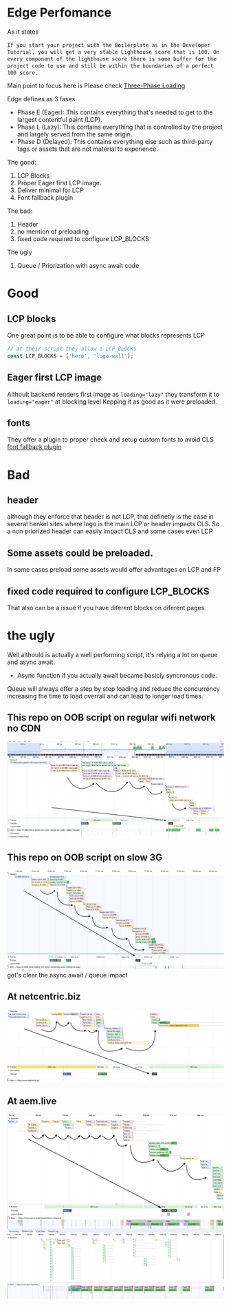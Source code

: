 # Edge Perfomance

As it states

```
If you start your project with the Boilerplate as in the Developer Tutorial, you will get a very stable Lighthouse score that is 100. On every component of the lighthouse score there is some buffer for the project code to use and still be within the boundaries of a perfect 100 score.
```

Main point to focus here is
Please check
[Three-Phase Loading](https://www.aem.live/developer/keeping-it-100#three-phase-loading-e-l-d)

Edge defines as 3 fases

- Phase E (Eager): This contains everything that's needed to get to the largest contentful paint (LCP).
- Phase L (Lazy): This contains everything that is controlled by the project and largely served from the same origin.
- Phase D (Delayed): This contains everything else such as third-party tags or assets that are not material to experience.

The good:

1. LCP Blocks
2. Proper Eager first LCP image.
3. Deliver minimal for LCP
4. Font fallback plugin

The bad:

1. Header
2. no mention of preloading
3. fixed code required to configure LCP_BLOCKS

The ugly

1. Queue / Priorization with async await code

# Good

## LCP blocks

One great point is to be able to configure what blocks represents LCP

```javascript
// at their script they allow a LCP_BLOCKS
const LCP_BLOCKS = ['hero', 'logo-wall'];
```

## Eager first LCP image

Althoult backend renders first image as `loading="lazy"` they transform it to `loading="eager"` at blocking level
Kepping it as good as it were preloaded.

## fonts

They offer a plugin to proper check and setup custom fonts to avoid CLS [font fallback plugin](https://www.aem.live/developer/font-fallback)

# Bad

## header

although they enforce that header is not LCP, that definetly is the case in several henkel sites where logo is the main LCP or header impacts CLS. So a non priorized header can easily impact CLS and some cases even LCP

## Some assets could be preloaded.

In some cases preload some assets would offer advantages on LCP and FP

## fixed code required to configure LCP_BLOCKS

That also can be a issue if you have diferent blocks on diferent pages

# the ugly

Well althould is actually a well performing script, it's relying a lot on queue and async await.

- Async function if you actually await became basicly syncronous code.

Queue will always offer a step by step loading and reduce the concurrency increasing the time to load overrall and can lead to longer load times.

## This repo on OOB script on regular wifi network no CDN

![OOB script on regular wifi network no CDN](../assets/franklin-regular-network.png)

## This repo on OOB script on slow 3G

![OOB script on regular wifi network no CDN](../assets/franklin-slow3g-network.png)
get's clear the async await / queue impact

## At netcentric.biz

![Netcentric.biz](../assets/netcentricbiz.png)

## At aem.live

![Netcentric.biz](../assets/aemlive1.png)
![Netcentric.biz](../assets/aemlive2.png)
